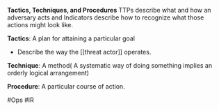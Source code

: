**Tactics, Techniques, and Procedures**
TTPs describe what and how an adversary acts and Indicators describe how to recognize what those actions might look like.

**Tactics**:  A plan for attaining a particular goal
- Describe the way the [[threat actor]] operates.

**Technique**: A method( A systematic way of doing something implies an orderly logical arrangement)

**Procedure**:  A particular course of action.

 #Ops #IR 